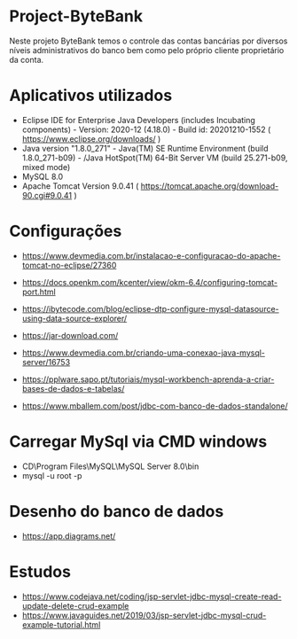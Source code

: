 # Project-ByteBank
Neste projeto ByteBank temos o controle das contas bancárias por diversos níveis administrativos do banco bem como pelo próprio cliente proprietário da conta.

# Aplicativos utilizados
- Eclipse IDE for Enterprise Java Developers (includes Incubating components) - Version: 2020-12 (4.18.0) - Build id: 20201210-1552 ( https://www.eclipse.org/downloads/ )
- Java version "1.8.0_271" - Java(TM) SE Runtime Environment (build 1.8.0_271-b09) - /Java HotSpot(TM) 64-Bit Server VM (build 25.271-b09, mixed mode)
- MySQL 8.0
- Apache Tomcat Version 9.0.41 ( https://tomcat.apache.org/download-90.cgi#9.0.41 )

# Configurações
- https://www.devmedia.com.br/instalacao-e-configuracao-do-apache-tomcat-no-eclipse/27360
- https://docs.openkm.com/kcenter/view/okm-6.4/configuring-tomcat-port.html
- https://ibytecode.com/blog/eclipse-dtp-configure-mysql-datasource-using-data-source-explorer/



- https://jar-download.com/
- https://www.devmedia.com.br/criando-uma-conexao-java-mysql-server/16753
- https://pplware.sapo.pt/tutoriais/mysql-workbench-aprenda-a-criar-bases-de-dados-e-tabelas/
- https://www.mballem.com/post/jdbc-com-banco-de-dados-standalone/

# Carregar MySql via CMD windows
- CD\Program Files\MySQL\MySQL Server 8.0\bin
- mysql -u root -p

# Desenho do banco de dados
- https://app.diagrams.net/

# Estudos
- https://www.codejava.net/coding/jsp-servlet-jdbc-mysql-create-read-update-delete-crud-example
- https://www.javaguides.net/2019/03/jsp-servlet-jdbc-mysql-crud-example-tutorial.html


